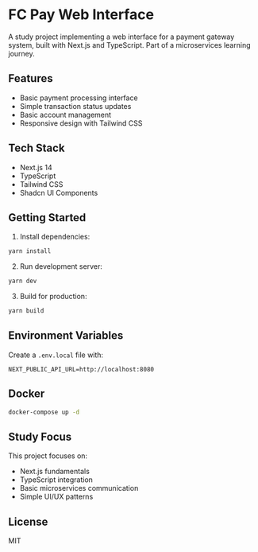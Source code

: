 # FC Pay Web Interface

A study project implementing a web interface for a payment gateway system, built with Next.js and TypeScript. Part of a microservices learning journey.

## Features

- Basic payment processing interface
- Simple transaction status updates
- Basic account management
- Responsive design with Tailwind CSS

## Tech Stack

- Next.js 14
- TypeScript
- Tailwind CSS
- Shadcn UI Components

## Getting Started

1. Install dependencies:
```bash
yarn install
```

2. Run development server:
```bash
yarn dev
```

3. Build for production:
```bash
yarn build
```

## Environment Variables

Create a `.env.local` file with:
```env
NEXT_PUBLIC_API_URL=http://localhost:8080
```

## Docker

```bash
docker-compose up -d
```

## Study Focus

This project focuses on:
- Next.js fundamentals
- TypeScript integration
- Basic microservices communication
- Simple UI/UX patterns

## License

MIT